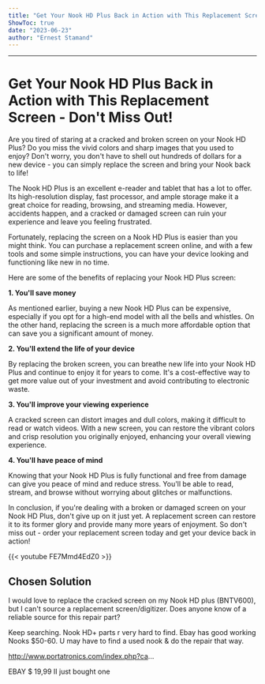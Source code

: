 ```yaml
---
title: "Get Your Nook HD Plus Back in Action with This Replacement Screen - Don't Miss Out!"
ShowToc: true 
date: "2023-06-23"
author: "Ernest Stamand"
---
```

*****
# Get Your Nook HD Plus Back in Action with This Replacement Screen - Don't Miss Out!

Are you tired of staring at a cracked and broken screen on your Nook HD Plus? Do you miss the vivid colors and sharp images that you used to enjoy? Don't worry, you don't have to shell out hundreds of dollars for a new device - you can simply replace the screen and bring your Nook back to life!

The Nook HD Plus is an excellent e-reader and tablet that has a lot to offer. Its high-resolution display, fast processor, and ample storage make it a great choice for reading, browsing, and streaming media. However, accidents happen, and a cracked or damaged screen can ruin your experience and leave you feeling frustrated.

Fortunately, replacing the screen on a Nook HD Plus is easier than you might think. You can purchase a replacement screen online, and with a few tools and some simple instructions, you can have your device looking and functioning like new in no time.

Here are some of the benefits of replacing your Nook HD Plus screen:

**1. You'll save money**

As mentioned earlier, buying a new Nook HD Plus can be expensive, especially if you opt for a high-end model with all the bells and whistles. On the other hand, replacing the screen is a much more affordable option that can save you a significant amount of money.

**2. You'll extend the life of your device**

By replacing the broken screen, you can breathe new life into your Nook HD Plus and continue to enjoy it for years to come. It's a cost-effective way to get more value out of your investment and avoid contributing to electronic waste.

**3. You'll improve your viewing experience**

A cracked screen can distort images and dull colors, making it difficult to read or watch videos. With a new screen, you can restore the vibrant colors and crisp resolution you originally enjoyed, enhancing your overall viewing experience.

**4. You'll have peace of mind**

Knowing that your Nook HD Plus is fully functional and free from damage can give you peace of mind and reduce stress. You'll be able to read, stream, and browse without worrying about glitches or malfunctions.

In conclusion, if you're dealing with a broken or damaged screen on your Nook HD Plus, don't give up on it just yet. A replacement screen can restore it to its former glory and provide many more years of enjoyment. So don't miss out - order your replacement screen today and get your device back in action!

{{< youtube FE7Mmd4EdZ0 >}} 



## Chosen Solution
 I would love to replace the cracked screen on my Nook HD plus (BNTV600), but I can't source a replacement screen/digitizer. Does anyone know of a reliable source for this repair part?

 Keep searching. Nook HD+ parts r very hard to find. Ebay has good working Nooks $50-60. U may have to find a used nook & do the repair that way.

 http://www.portatronics.com/index.php?ca...

 EBAY   $ 19,99   II just bought one




